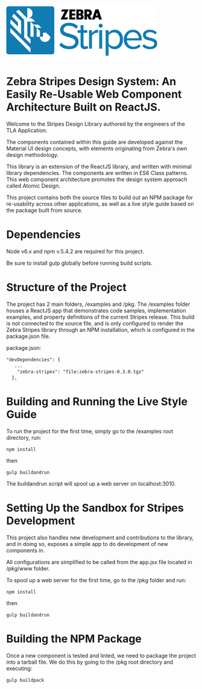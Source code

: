 ![Zebra Stripes](zstripes.png?raw=true)
# Zebra Stripes Design System: An Easily Re-Usable Web Component Architecture Built on ReactJS.

Welcome to the Stripes Design Library authored by the engineers of the TLA Application.

The components contained within this guide are developed against the Material UI design concepts, with elements originating from Zebra's own design methodology.

This library is an extension of the ReactJS library, and written with minimal library dependencies. The components are written in ES6 Class patterns. This web component architecture promotes the design system approach called Atomic Design.

This project contains both the source files to build out an NPM package for re-usability across other applications, as well as a live style guide based on the package built from source.

# Dependencies

Node v6.x and npm v.5.4.2 are required for this project.

Be sure to install gulp globally before running build scripts.

# Structure of the Project

The project has 2 main folders, /examples and /pkg. The /examples folder houses a ReactJS app that demonstrates code samples, implementation examples, and property definitions of the current Stripes release. This build is not connected to the source file, and is only configured to render the Zebra Stripes library through an NPM installation, which is configured in the package.json file.

package.json:
```
"devDependencies": {
   ...
    "zebra-stripes": "file:zebra-stripes-0.3.0.tgz"
  },
```

# Building and Running the Live Style Guide

To run the project for the first time, simply go to the /examples root directory, run:
```
npm install
```
then
```
gulp buildandrun
```

The buildandrun script will spool up a web server on localhost:3010.

# Setting Up the Sandbox for Stripes Development 

This project also handles new development and contributions to the library, and in doing so, exposes a simple app to do development of new components in.
 
All configurations are simplified to be called from the app.jsx file located in /pkg/www folder.

To spool up a web server for the first time, go to the /pkg folder and run:

```
npm install
```
then
```
gulp buildandrun
```

# Building the NPM Package

Once a new component is tested and linted, we need to package the project into a tarball file. We do this by going to the /pkg root directory and executing:
```
gulp buildpack
```
